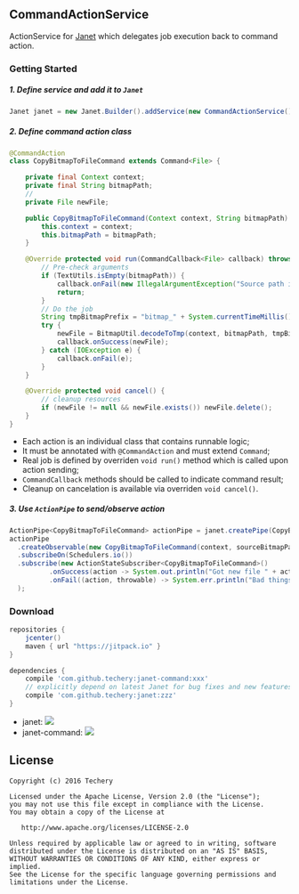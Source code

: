 ## CommandActionService
ActionService for [Janet](https://github.com/techery/janet) which delegates job execution back to command action.  

### Getting Started
##### 1. Define service and add it to `Janet`
```java
Janet janet = new Janet.Builder().addService(new CommandActionService()).build();
```

##### 2. Define command action class
```java
@CommandAction
class CopyBitmapToFileCommand extends Command<File> {

    private final Context context;
    private final String bitmapPath;
    //
    private File newFile;

    public CopyBitmapToFileCommand(Context context, String bitmapPath) {
        this.context = context;
        this.bitmapPath = bitmapPath;
    }

    @Override protected void run(CommandCallback<File> callback) throws Throwable {
        // Pre-check arguments
        if (TextUtils.isEmpty(bitmapPath)) {
            callback.onFail(new IllegalArgumentException("Source path is empty"));
            return;
        }
        // Do the job
        String tmpBitmapPrefix = "bitmap_" + System.currentTimeMillis();
        try {
            newFile = BitmapUtil.decodeToTmp(context, bitmapPath, tmpBitmapPrefix);
            callback.onSuccess(newFile);
        } catch (IOException e) {
            callback.onFail(e);
        }
    }

    @Override protected void cancel() {
        // cleanup resources
        if (newFile != null && newFile.exists()) newFile.delete();
    }
}

```

* Each action is an individual class that contains runnable logic;
* It must be annotated with `@CommandAction` and must extend `Command`;
* Real job is defined by overriden `void run()` method which is called upon action sending;
* `CommandCallback` methods should be called to indicate command result; 
* Cleanup on cancelation is available via overriden `void cancel()`.

##### 3. Use `ActionPipe` to send/observe action
```java
ActionPipe<CopyBitmapToFileCommand> actionPipe = janet.createPipe(CopyBitmapToFileCommand.class);
actionPipe
  .createObservable(new CopyBitmapToFileCommand(context, sourceBitmapPath))
  .subscribeOn(Schedulers.io())
  .subscribe(new ActionStateSubscriber<CopyBitmapToFileCommand>()
          .onSuccess(action -> System.out.println("Got new file " + action.getResult()))
          .onFail((action, throwable) -> System.err.println("Bad things happened " + throwable))
  );
```

### Download
```groovy
repositories {
    jcenter()
    maven { url "https://jitpack.io" }
}

dependencies {
    compile 'com.github.techery:janet-command:xxx'
    // explicitly depend on latest Janet for bug fixes and new features (optionally)
    compile 'com.github.techery:janet:zzz' 
}
```
* janet: [![](https://jitpack.io/v/techery/janet.svg)](https://jitpack.io/#techery/janet)
* janet-command: [![](https://jitpack.io/v/techery/janet-command.svg)](https://jitpack.io/#techery/janet-command)

## License

    Copyright (c) 2016 Techery

    Licensed under the Apache License, Version 2.0 (the "License");
    you may not use this file except in compliance with the License.
    You may obtain a copy of the License at

       http://www.apache.org/licenses/LICENSE-2.0

    Unless required by applicable law or agreed to in writing, software
    distributed under the License is distributed on an "AS IS" BASIS,
    WITHOUT WARRANTIES OR CONDITIONS OF ANY KIND, either express or implied.
    See the License for the specific language governing permissions and
    limitations under the License.


